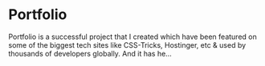 # Portfolio
Portfolio is a successful project that I created which have been featured on some of the biggest tech sites like CSS-Tricks, Hostinger, etc &amp; used by thousands of developers globally. And it has he…
